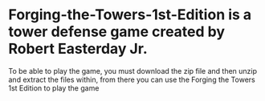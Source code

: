# Forging-the-Towers-1st-Edition is a tower defense game created by Robert Easterday Jr. 

To be able to play the game, you must download the zip file and then unzip and extract the files within, from there you can use the Forging the Towers 1st Edition to play the game
